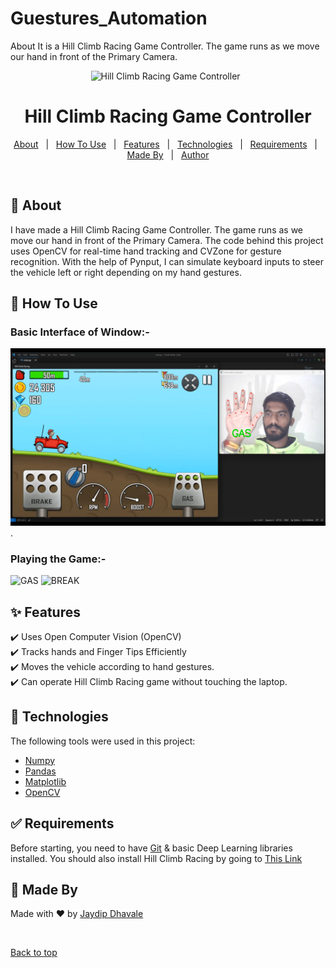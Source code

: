 # Guestures_Automation
About It is a Hill Climb Racing Game Controller. The game runs as we move our hand in front of the Primary Camera.
<div align="center" id="top"> 
  <img src="./.github/app.gif" alt="Hill Climb Racing Game Controller" />
  &#xa0;


</div>

<h1 align="center">Hill Climb Racing Game Controller</h1>



<p align="center">
  <a href="#dart-about">About</a> &#xa0; | &#xa0; 
  <a href="#dart-How-To-Use">How To Use</a> &#xa0; | &#xa0; 
  <a href="#sparkles-features">Features</a> &#xa0; | &#xa0;
  <a href="#rocket-technologies">Technologies</a> &#xa0; | &#xa0;
  <a href="#white_check_mark-requirements">Requirements</a> &#xa0; | &#xa0;
  <a href="#memo-Made-By">Made By</a> &#xa0; | &#xa0;
  <a href="https://github.com/jaydhavale236" target="_blank">Author</a>
</p>

<br>

## :dart: About ##

I have made a Hill Climb Racing Game Controller. The game runs as we move our hand in front of the Primary Camera. The code behind this project uses OpenCV for real-time hand tracking and CVZone for gesture recognition. With the help of Pynput, I can simulate keyboard inputs to steer the vehicle left or right depending on my hand gestures.


## :dart: How To Use ##

### Basic Interface of Window:-
![Basic Interface of Window](https://github.com/jaydhavale236/Guestures_Automation/blob/c9ac24256258b69273dfbbb687f66c037b78f787/GAS.png).

### Playing the Game:-   
![GAS](https://github.com/jaydhavale236/Guestures_Automation/assets/68918708/a3d4fb27-1a4c-4033-b175-90b514ec01f9)
![BREAK](https://github.com/jaydhavale236/Guestures_Automation/assets/68918708/538db19a-b56c-44d7-be8f-5194fb797457)



## :sparkles: Features ##

:heavy_check_mark: Uses Open Computer Vision (OpenCV)\
:heavy_check_mark: Tracks hands and Finger Tips Efficiently\
:heavy_check_mark: Moves the vehicle according to hand gestures. \
:heavy_check_mark: Can operate Hill Climb Racing game without touching the laptop.

## :rocket: Technologies ##

The following tools were used in this project:

- [Numpy](https://numpy.org/)
- [Pandas](https://pandas.pydata.org/)
- [Matplotlib](https://matplotlib.org/)
- [OpenCV](https://opencv.org/)

## :white_check_mark: Requirements ##

Before starting, you need to have [Git](https://git-scm.com) & basic Deep Learning libraries installed.
You should also install Hill Climb Racing by going to <a href="https://www.microsoft.com/en-us/p/hill-climb-racing/9wzdncrdcwk8?activetab=pivot:overviewtab" target="_blank">This Link</a>


## :memo: Made By ##

Made with :heart: by <a href="https://github.com/jaydhavale236" target="_blank">Jaydip Dhavale</a>

&#xa0;

<a href="#top">Back to top</a>

